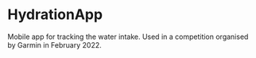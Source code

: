 # HydrationApp

Mobile app for tracking the water intake. 
Used in a competition organised by Garmin in February 2022.
